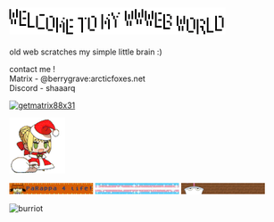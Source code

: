 ## ![oouWiggly](https://github.com/Rosiiiie/Rosiiiie/blob/main/gifs/wwwebx.gif?raw=true)

old web scratches my simple little brain :)

contact me ! <br />
Matrix - @berrygrave:arcticfoxes.net <br />
Discord - shaaarq

[![getmatrix88x31](https://github.com/user-attachments/assets/1f3e648d-f9f8-4fd1-97ec-71806d176687)](https://matrix.org)

![umu](https://github.com/Rosiiiie/Rosiiiie/blob/main/gifs/umu.gif?raw=true)

![rappa](https://github.com/Rosiiiie/Rosiiiie/blob/main/gifs/rappa.gif?raw=true)
![trans](https://github.com/Rosiiiie/Rosiiiie/blob/main/gifs/human.gif?raw=true)
![aqua teen](https://github.com/Rosiiiie/Rosiiiie/blob/main/gifs/athf.gif?raw=true)

![burriot](https://github.com/user-attachments/assets/e2b52d09-7818-4332-a204-af602076d9ef)


<!--
**Rosiiiie/Rosiiiie** is a ✨ _special_ ✨ repository because its `README.md` (this file) appears on your GitHub profile.

Here are some ideas to get you started:

- 🔭 I’m currently working on ...
- 🌱 I’m currently learning ...
- 👯 I’m looking to collaborate on ...
- 🤔 I’m looking for help with ...
- 💬 Ask me about ...
- 📫 How to reach me: ...
- 😄 Pronouns: ...
- ⚡ Fun fact: ...
-->
